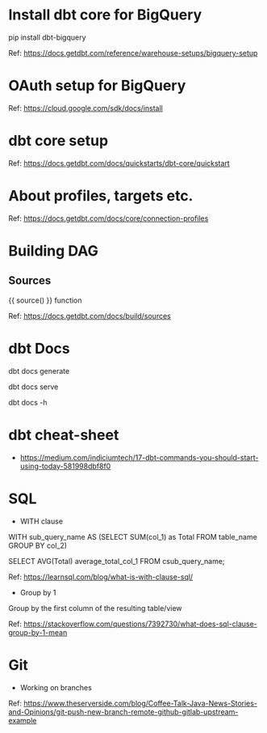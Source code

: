 # Install dbt core for BigQuery

pip install dbt-bigquery

Ref: https://docs.getdbt.com/reference/warehouse-setups/bigquery-setup


# OAuth setup for BigQuery

Ref: https://cloud.google.com/sdk/docs/install

# dbt core setup

Ref: https://docs.getdbt.com/docs/quickstarts/dbt-core/quickstart

# About profiles, targets etc.

Ref: https://docs.getdbt.com/docs/core/connection-profiles

# Building DAG

## Sources

{{ source() }} function

Ref: https://docs.getdbt.com/docs/build/sources

# dbt Docs

dbt docs generate

dbt docs serve

dbt docs -h

# dbt cheat-sheet

* https://medium.com/indiciumtech/17-dbt-commands-you-should-start-using-today-581998dbf8f0


# SQL

* WITH clause 

WITH sub_query_name
AS
(SELECT
    SUM(col_1) as Total
FROM table_name
GROUP BY col_2)
 
SELECT
    AVG(Total) average_total_col_1
FROM csub_query_name;

Ref: https://learnsql.com/blog/what-is-with-clause-sql/

* Group by 1

Group by the first column of the resulting table/view

Ref: https://stackoverflow.com/questions/7392730/what-does-sql-clause-group-by-1-mean

# Git 

* Working on branches

Ref: https://www.theserverside.com/blog/Coffee-Talk-Java-News-Stories-and-Opinions/git-push-new-branch-remote-github-gitlab-upstream-example